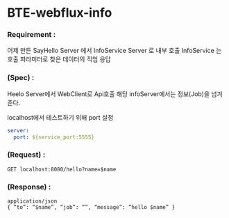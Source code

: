 # BTE-webflux-info

### Requirement :

어제 만든 SayHello Server 에서 InfoService Server 로 내부 호출
InfoService 는 호출 파라미터로 찾은 데이터의 직업 응답

### (Spec) :
Heelo Server에서 WebClient로 Api호출 
해당 infoServer에서는 정보(Job)을 넘겨준다.

localhost에서 테스트하기 위해 port 설정
```yml
server:
  port: ${service_port:5555}
```

### (Request) :
```
GET localhost:8080/hello?name=$name
```
### (Response) :

```
application/json
{ “to”: “$name”, “job”: “”, “message”: “hello $name” }
```



